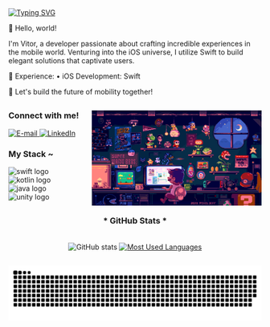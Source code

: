 <a href="https://git.io/typing-svg">
  <img src="https://readme-typing-svg.herokuapp.com?font=Fira+Code&pause=1000&width=435&lines=Welcome+to+my+profile!++%F0%9F%9A%80" alt="Typing SVG" />
</a>

👋 Hello, world!

I'm Vitor, a developer passionate about crafting incredible experiences in the mobile world. Venturing into the iOS universe, I utilize Swift to build elegant solutions that captivate users.

💼 Experience:
•⁠ ⁠iOS Development: Swift 

🚀 Let's build the future of mobility together!

##

<div>
  <img align="right" alt="Chill Mario Pixel Art" height="190px" src="./pixel-jeff-chill-mario-2023-2.gif">

  <h3 align="left">Connect with me!</h3>

  <a href="mailto:vhenriquebm@gmail.com">
    <img src="https://img.shields.io/badge/-Email-000?style=for-the-badge&logo=microsoft-outlook&logoColor=FF00F6&color=FFF" alt="E-mail">
  </a>
  <a href="https://www.linkedin.com/in/vitor-henrique-736b72213/">
    <img src="https://img.shields.io/badge/-LinkedIn-000?style=for-the-badge&logo=linkedin&logoColor=FF00F6&color=FFF" alt="LinkedIn">
  </a>

  <h3 align="left">My Stack ~</h3>

  <div align="left">
    <img src="https://cdn.jsdelivr.net/gh/devicons/devicon/icons/swift/swift-original.svg" height="25" alt="swift logo">
    <img width="8" />
    <img src="https://cdn.jsdelivr.net/gh/devicons/devicon/icons/kotlin/kotlin-original.svg" height="25" alt="kotlin logo">
    <img width="8" />
    <img src="https://cdn.jsdelivr.net/gh/devicons/devicon/icons/java/java-original.svg" height="25" alt="java logo">
    <img width="8" />
    <img src="https://cdn.jsdelivr.net/gh/devicons/devicon/icons/unity/unity-original.svg" height="25" alt="unity logo">
  </div>
</div>

##

<div align="center">
  <h3>* GitHub Stats *</h3>
  <br>
  <img src="https://github-readme-stats-git-masterrstaa-rickstaa.vercel.app/api?username=vhenriquebm&hide_title=true&show_icons=true&include_all_commits=false&count_private=true&line_height=25&hide=issues&bg_color=000&title_color=FF00F6&text_color=FFF&border_radius=3&border_color=36123c&icon_color=FF00F6&theme=jolly" alt="GitHub stats">

  <a href="https://github.com/vhenriquebm/github-readme-stats">
    <img src="https://github-readme-stats-git-masterrstaa-rickstaa.vercel.app/api/top-langs/?username=vhenriquebm&line_height=10&card_width=290&layout=compact&hide_title=false&count_private=true&langs_count=4&show_icons=true&title_color=FF00F6&hide=html,scss,less&bg_color=000&text_color=8B8B8B&border_radius=3&border_color=561760" alt="Most Used Languages">
  </a>
</div>

##

<picture align="center">
  <source media="(prefers-color-scheme: dark)" srcset="https://raw.githubusercontent.com/mari4souza/mari4souza/output/github-contribution-grid-snake-dark.svg">
  <source media="(prefers-color-scheme: light)" srcset="https://raw.githubusercontent.com/mari4souza/mari4souza/output/github-contribution-grid-snake-dark.svg">
  <img align="center" alt="github contribution grid snake animation" src="https://raw.githubusercontent.com/mari4souza/mari4souza/output/github-contribution-grid-snake.svg">
</picture>

<br><br>
